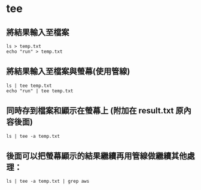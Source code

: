 # tee

## 將結果輸入至檔案
```
ls > temp.txt
echo "run" > temp.txt
```


## 將結果輸入至檔案與螢幕(使用管線)
```
ls | tee temp.txt
echo "run" | tee temp.txt
```

## 同時存到檔案和顯示在螢幕上 (附加在 result.txt 原內容後面)
```
ls | tee -a temp.txt
```
## 後面可以把螢幕顯示的結果繼續再用管線做繼續其他處理：
```
ls | tee -a temp.txt | grep aws
```
